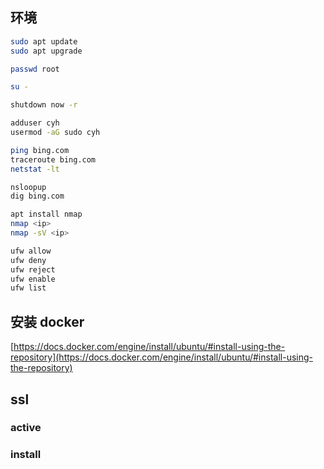 ## 环境

```bash
sudo apt update
sudo apt upgrade

passwd root

su -

shutdown now -r

adduser cyh
usermod -aG sudo cyh


```

```bash
ping bing.com
traceroute bing.com
netstat -lt

nsloopup
dig bing.com
```

```bash
apt install nmap
nmap <ip>
nmap -sV <ip>
```

```bash
ufw allow
ufw deny
ufw reject
ufw enable
ufw list

```

## 安装 docker

[https://docs.docker.com/engine/install/ubuntu/#install-using-the-repository](https://docs.docker.com/engine/install/ubuntu/#install-using-the-repository)

## ssl

### active

### install
